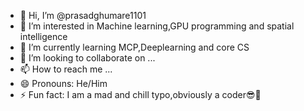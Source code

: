 - 👋 Hi, I’m @prasadghumare1101
- 👀 I’m interested in Machine learning,GPU programming and spatial intelligence
- 🌱 I’m currently learning MCP,Deeplearning and core CS 
- 💞️ I’m looking to collaborate on ...
- 📫 How to reach me ...
- 😄 Pronouns: He/Him
- ⚡ Fun fact: I am a mad and chill typo,obviously a coder😎🐳

<!---
prasadghumare1101/prasadghumare1101 is a ✨ special ✨ repository because its `README.md` (this file) appears on your GitHub profile.
You can click the Preview link to take a look at your changes.
--->
